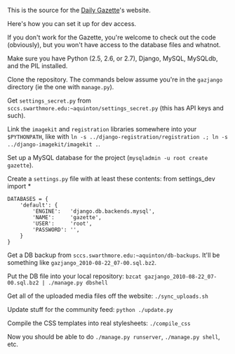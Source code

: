 This is the source for the [Daily Gazette](http://daily.swarthmore.edu)'s website.

Here's how you can set it up for dev access.

If you don't work for the Gazette, you're welcome to check out the code (obviously), but you won't have access to the database files and whatnot.

Make sure you have Python (2.5, 2.6, or 2.7), Django, MySQL, MySQLdb, and the PIL installed.

Clone the repository. The commands below assume you're in the `gazjango` directory (ie the one with `manage.py`).

Get `settings_secret.py` from `sccs.swarthmore.edu:~aquinton/settings_secret.py` (this has API keys and such).

Link the `imagekit` and `registration` libraries somewhere into your `$PYTHONPATH`, like with `ln -s ../django-registration/registration .; ln -s ../django-imagekit/imagekit .`.

Set up a MySQL database for the project (`mysqladmin -u root create gazette`).

Create a `settings.py` file with at least these contents:
    from settings_dev import *

    DATABASES = {
        'default': {
            'ENGINE':   'django.db.backends.mysql',
            'NAME':     'gazette',
            'USER':     'root',
            'PASSWORD': '',
        }
    }

Get a DB backup from `sccs.swarthmore.edu:~aquinton/db-backups`. It'll be something like `gazjango_2010-08-22_07-00.sql.bz2`.

Put the DB file into your local repository: `bzcat gazjango_2010-08-22_07-00.sql.bz2 | ./manage.py dbshell`

Get all of the uploaded media files off the website: `./sync_uploads.sh`

Update stuff for the community feed: `python ./update.py`

Compile the CSS templates into real stylesheets: `./compile_css`

Now you should be able to do `./manage.py runserver`, `./manage.py shell`, etc.

